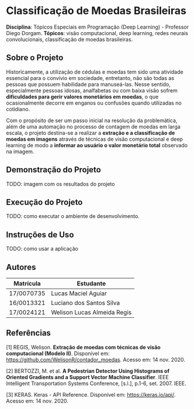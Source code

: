 # Classificação de Moedas Brasileiras

**Disciplina**: Tópicos Especiais em Programação (Deep Learning) - Professor Diego Dorgam.
**Tópicos**: visão computacional, deep learning, redes neurais convolucionais, classificação de moedas brasileiras.

## Sobre o Projeto

Historicamente, a utilização de cédulas e moedas tem sido uma atividade essencial para o convívio em sociedade, entretanto, não são todas as pessoas que possuem habilidade para manuseá-las. Nesse sentido, especialmente pessoas idosas, analfabetas ou com baixa visão sofrem **dificuldades para gerir valores monetários em moedas**, o que ocasionalmente decorre em enganos ou confusões quando utilizadas no cotidiano.

Com o propósito de ser um passo inicial na resolução da problemática, além de uma automação no processo de contagem de moedas em larga escala, o projeto destina-se a realizar a **extração e a classificação de moedas em imagens** através de técnicas de visão computacional e deep learning de modo a **informar ao usuário o valor monetário total** observado na imagem.

## Demonstração do Projeto

TODO: imagem com os resultados do projeto

## Execução do Projeto

TODO: como executar o ambiente de desenvolvimento.

## Instruções de Uso

TODO: como usar a aplicação

## Autores

|Matrícula | Estudante |
| -- | -- |
| 17/0070735 | Lucas Maciel Aguiar |
| 16/0013321 | Luciano dos Santos Silva |
| 17/0024121 | Welison Lucas Almeida Regis |

## Referências

[1] REGIS, Welison. **Extração de moedas com técnicas de visão computacional (Modelo II)**. Disponível em: <https://github.com/WelisonR/contador_moedas>. Acesso em: 14 nov. 2020.

[2] BERTOZZI, M. et al. **A Pedestrian Detector Using Histograms of Oriented Gradients and a Support Vector Machine Classifier**. IEEE  Intelligent Transportation Systems Conference, [s.l.], p.1-6, set. 2007. IEEE.

[3] KERAS. Keras - API Reference. Disponível em: <https://keras.io/api/>. Acesso em: 14 nov. 2020.
